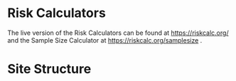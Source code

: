 # Risk Calculators
 The live version of the Risk Calculators can be found at https://riskcalc.org/ <br>
 and the Sample Size Calculator at https://riskcalc.org/samplesize .

# Site Structure